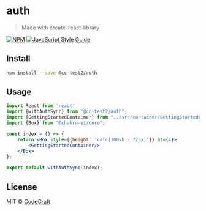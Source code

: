 # auth

> Made with create-react-library

[![NPM](https://img.shields.io/npm/v/@cc-test2/auth.svg)](https://www.npmjs.com/package/@cc-test2/auth) [![JavaScript Style Guide](https://img.shields.io/badge/code_style-standard-brightgreen.svg)](https://standardjs.com)

## Install

```bash
npm install --save @cc-test2/auth
```

## Usage

```jsx
import React from 'react'
import {withAuthSync} from "@cc-test2/auth";
import {GettingStartedContainer} from "../src/container/GettingStartedContainer";
import {Box} from "@chakra-ui/core";

const index = () => {
    return <Box style={{height: 'calc(100vh - 72px)'}} mt={4}>
        <GettingStartedContainer/>
    </Box>
};

export default withAuthSync(index);

```

## License

MIT © [CodeCraft](https://github.com/CodeCraft)
